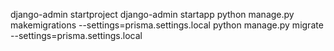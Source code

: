 
django-admin startproject 
django-admin startapp
python manage.py makemigrations --settings=prisma.settings.local
python manage.py migrate --settings=prisma.settings.local